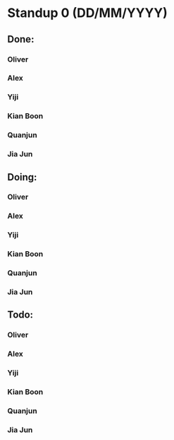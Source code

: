 # Standup 0 (DD/MM/YYYY)
## Done:
### Oliver
### Alex
### Yiji
### Kian Boon
### Quanjun
### Jia Jun


## Doing:
### Oliver
### Alex
### Yiji
### Kian Boon
### Quanjun
### Jia Jun


## Todo:
### Oliver
### Alex
### Yiji
### Kian Boon
### Quanjun
### Jia Jun
